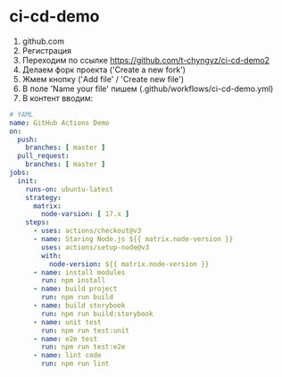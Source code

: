 # ci-cd-demo
1) github.com
2) Регистрация
3) Переходим по ссылке https://github.com/t-chyngyz/ci-cd-demo2
4) Делаем форк проекта ('Create a new fork')
5) Жмем кнопку ('Add file' / 'Create new file')
6) В поле 'Name your file' пишем (.github/workflows/ci-cd-demo.yml)
7) В контент вводим:
``` yaml
# YAML
name: GitHub Actions Demo
on:
  push:
    branches: [ master ]
  pull_request:
    branches: [ master ]
jobs:
  init:
    runs-on: ubuntu-latest
    strategy:
      matrix:
        node-varsion: [ 17.x ]
    steps:
      - uses: actions/checkout@v3
      - name: Staring Node.js ${{ matrix.node-version }}
        uses: actions/setup-node@v3
        with:
          node-version: ${{ matrix.node-version }}
      - name: install modules
        run: npm install
      - name: build project
        run: npm run build
      - name: build storybook
        run: npm run build:storybook
      - name: unit test
        run: npm run test:unit
      - name: e2e test
        run: npm run test:e2e
      - name: lint code
        run: npm run lint
```
